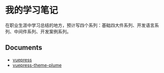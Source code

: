 # 我的学习笔记

 在职业生涯中学习总结的地方，预计写四个系列：基础四大件系列、开发语言系列、中间件系列、开发案例系列。

## Documents

- [vuepress](https://vuepress.vuejs.org/)
- [vuepress-theme-plume](https://theme-plume.vuejs.press/)